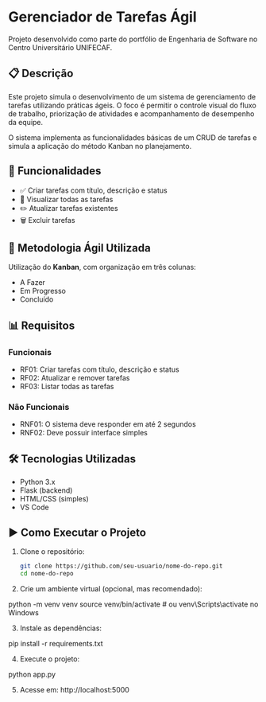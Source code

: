 # Gerenciador de Tarefas Ágil

Projeto desenvolvido como parte do portfólio de Engenharia de Software no Centro Universitário UNIFECAF.

## 📋 Descrição

Este projeto simula o desenvolvimento de um sistema de gerenciamento de tarefas utilizando práticas ágeis. O foco é permitir o controle visual do fluxo de trabalho, priorização de atividades e acompanhamento de desempenho da equipe.

O sistema implementa as funcionalidades básicas de um CRUD de tarefas e simula a aplicação do método Kanban no planejamento.

## 🚀 Funcionalidades

- ✅ Criar tarefas com título, descrição e status
- 📄 Visualizar todas as tarefas
- ✏️ Atualizar tarefas existentes
- 🗑️ Excluir tarefas

## 📌 Metodologia Ágil Utilizada

Utilização do **Kanban**, com organização em três colunas:
- A Fazer
- Em Progresso
- Concluído

## 📊 Requisitos

### Funcionais

- RF01: Criar tarefas com título, descrição e status
- RF02: Atualizar e remover tarefas
- RF03: Listar todas as tarefas

### Não Funcionais

- RNF01: O sistema deve responder em até 2 segundos
- RNF02: Deve possuir interface simples

## 🛠️ Tecnologias Utilizadas

- Python 3.x
- Flask (backend)
- HTML/CSS (simples)
- VS Code

## ▶️ Como Executar o Projeto

1. Clone o repositório:
   ```bash
   git clone https://github.com/seu-usuario/nome-do-repo.git
   cd nome-do-repo

2. Crie um ambiente virtual (opcional, mas recomendado):

python -m venv venv
source venv/bin/activate  # ou venv\Scripts\activate no Windows

3. Instale as dependências:

pip install -r requirements.txt

4. Execute o projeto:

python app.py

5. Acesse em:
http://localhost:5000
